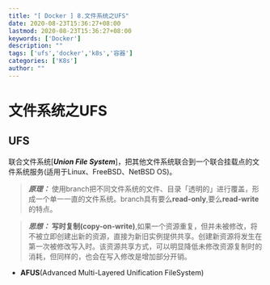 ```yaml
---
title: "[ Docker ] 8.文件系统之UFS"
date: 2020-08-23T15:36:27+08:00
lastmod: 2020-08-23T15:36:27+08:00
keywords: ['Docker']
description: ""
tags: ['ufs','docker','k8s','容器']
categories: ['K8s']
author: ""
---
```

# 文件系统之UFS

## UFS
联合文件系统[***Union File System***]，把其他文件系统联合到一个联合挂载点的文件系统服务(适用于Linux、FreeBSD、NetBSD OS)。
> ***原理：*** 使用branch把不同文件系统的文件、目录「透明的」进行覆盖，形成一个单一一直的文件系统。branch具有要么**read-only**,要么**read-write**的特点。

> ***思想：*** **写时复制(copy-on-write)**,如果一个资源重复，但并未被修改，将不被立即创建出新的资源，直接为新旧实例提供共享。创建新资源将发生在第一次被修改写入时。该资源共享方式，可以明显降低未修改资源复制时的消耗，但同样的，也会在写入修改是增加部分开销。

+ **AFUS**(Advanced Multi-Layered Unification FileSystem)
